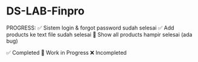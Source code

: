# DS-LAB-Finpro

PROGRESS:
  ✅ Sistem login & forgot password sudah selesai
  ✅ Add products ke text file sudah selesai
  🚧 Show all products hampir selesai (ada bug)


✅ Completed     🚧 Work in Progress     ❌ Incompleted
